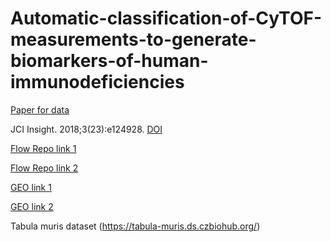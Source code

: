 # Automatic-classification-of-CyTOF-measurements-to-generate-biomarkers-of-human-immunodeficiencies

[Paper for data](https://insight.jci.org/articles/view/124928#sd)

JCI Insight. 2018;3(23):e124928. [DOI](https://doi.org/10.1172/jci.insight.124928)

[Flow Repo link 1](http://flowrepository.org/id/FR-FCM-ZYQ9)

[Flow Repo link 2](http://flowrepository.org/id/FR-FCM-ZYQB)

[GEO link 1](https://www.ncbi.nlm.nih.gov/geo/query/acc.cgi?acc=GSE120221)

[GEO link 2](https://www.ncbi.nlm.nih.gov/geo/query/acc.cgi?acc=GSE120446)

Tabula muris dataset (https://tabula-muris.ds.czbiohub.org/)
